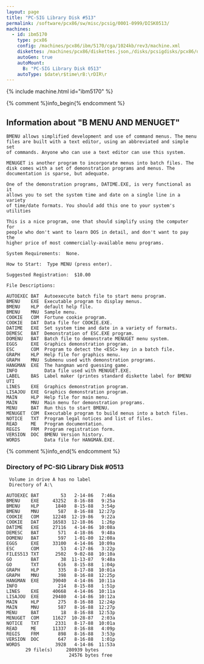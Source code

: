 ```yaml
---
layout: page
title: "PC-SIG Library Disk #513"
permalink: /software/pcx86/sw/misc/pcsig/0001-0999/DISK0513/
machines:
  - id: ibm5170
    type: pcx86
    config: /machines/pcx86/ibm/5170/cga/1024kb/rev3/machine.xml
    diskettes: /machines/pcx86/diskettes.json,/disks/pcsigdisks/pcx86/diskettes.json
    autoGen: true
    autoMount:
      B: "PC-SIG Library Disk 0513"
    autoType: $date\r$time\rB:\rDIR\r
---
```


{% include machine.html id="ibm5170" %}

{% comment %}info_begin{% endcomment %}

## Information about "B MENU AND MENUGET"

    BMENU allows simplified development and use of command menus. The menu
    files are built with a text editor, using an abbreviated and simple set
    of commands. Anyone who can use a text editor can use this system.
    
    MENUGET is another program to incorporate menus into batch files. The
    disk comes with a set of demonstration programs and menus. The
    documentation is sparse, but adequate.
    
    One of the demonstration programs, DATIME.EXE, is very functional as it
    allows you to set the system time and date on a single line in a variety
    of time/date formats. You should add this one to your system's utilities
    
    This is a nice program, one that should simplify using the computer for
    people who don't want to learn DOS in detail, and don't want to pay the
    higher price of most commercially-available menu programs.
    
    System Requirements:  None.
    
    How to Start:  Type MENU (press enter).
    
    Suggested Registration:  $10.00
    
    File Descriptions:
    
    AUTOEXEC BAT  Autoexecute batch file to start menu program.
    BMENU    EXE  Executable program to display menus.
    BMENU    HLP  default help file.
    BMENU    MNU  Sample menu.
    COOKIE   COM  Fortune cookie program.
    COOKIE   DAT  Data file for COOKIE.EXE.
    DATIME   EXE  Set system time and date in a variety of formats.
    DEMESC   BAT  Demonstration of ESC.EXE program.
    DOMENU   BAT  Batch file to demonstrate MENUGET menu system.
    EGGS     EXE  Graphics demonstration program.
    ESC      COM  Program to detect the <ESC> key in a batch file.
    GRAPH    HLP  Help file for graphics menu.
    GRAPH    MNU  Submenu used with demonstration programs.
    HANGMAN  EXE  The hangman word guessing game.
    INFO          Data file used with MENUGET.EXE.
    LABEL    BAS  Label maker (printes standard diskette label for BMENU UTI
    LINES    EXE  Graphics demonstration program.
    LISAJOU  EXE  Graphics demonstration program.
    MAIN     HLP  Help file for main menu.
    MAIN     MNU  Main menu for demonstration programs.
    MENU     BAT  Run this to start BMENU.
    MENUGET  COM  Executable program to build menus into a batch files.
    NOTICE   TXT  Program legal notices and list of files.
    READ     ME   Program documentation.
    REGIS    FRM  Program registration form.
    VERSION  DOC  BMENU Version history.
    WORDS         Data file for HANGMAN.EXE.
{% comment %}info_end{% endcomment %}


### Directory of PC-SIG Library Disk #0513

     Volume in drive A has no label
     Directory of A:\

    AUTOEXEC BAT        53   2-14-86   7:46a
    BMENU    EXE     43252   8-16-88   9:25a
    BMENU    HLP      1840   8-15-88   3:54p
    BMENU    MNU       587   8-16-88  12:27p
    COOKIE   COM     12248  12-19-86   9:22a
    COOKIE   DAT     16583  12-18-86   1:26p
    DATIME   EXE     27116   4-14-86  10:08a
    DEMESC   BAT       571   4-18-86   9:48a
    DOMENU   BAT       597   1-01-80  12:08a
    EGGS     EXE     33100   4-14-86  10:09a
    ESC      COM        53   4-17-86   3:22p
    FILES513 TXT      2502   9-02-88  10:10a
    GO       BAT        38  11-13-87   9:48a
    GO       TXT       616   8-15-88   1:04p
    GRAPH    HLP       335   8-17-88  10:01a
    GRAPH    MNU       398   8-16-88  12:25p
    HANGMAN  EXE     39040   4-14-86  10:11a
    INFO               214   8-15-88   1:51p
    LINES    EXE     40668   4-14-86  10:11a
    LISAJOU  EXE     29480   4-14-86  10:12a
    MAIN     HLP       275   8-16-88  12:24p
    MAIN     MNU       587   8-16-88  12:27p
    MENU     BAT        18   8-16-88  12:53p
    MENUGET  COM     11627  10-28-87   2:03a
    NOTICE   TXT      2331   8-17-88  10:01a
    READ     ME      11337   8-16-88   4:09p
    REGIS    FRM       898   8-16-88   3:53p
    VERSION  DOC       647   8-16-88   1:01p
    WORDS             3928   4-14-86  11:53a
           29 file(s)     280939 bytes
                           24576 bytes free
